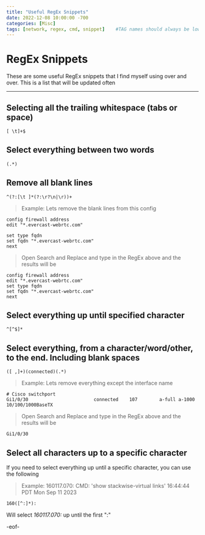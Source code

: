 ```yaml
---
title: "Useful RegEx Snippets"
date: 2022-12-08 10:00:00 -700
categories: [Misc]
tags: [network, regex, cmd, snippet]    #TAG names should always be lowercase
---
```


# RegEx Snippets

These are some useful RegEx snippets that I find myself using over and over. This is a list that will be updated often

---

## Selecting all the trailing whitespace (tabs or space)

```shell
[ \t]+$
```

## Select everything between two words

```shell
(.*)
```

## Remove all blank lines

```shell
^(?:[\t ]*(?:\r?\n|\r))+
```

> Example: Lets remove the blank lines from this config

```shell
config firewall address
edit "*.evercast-webrtc.com"

set type fqdn
set fqdn "*.evercast-webrtc.com"
next
```

> Open Search and Replace and type in the RegEx above and the results will be

```shell
config firewall address
edit "*.evercast-webrtc.com"
set type fqdn
set fqdn "*.evercast-webrtc.com"
next
```

## Select everything up until specified character

```shell
^[^$]*
```

## Select everything, from a character/word/other, to the end. Including blank spaces

```shell
([ ,]+)(connected)(.*)
```

> Example: Lets remove everything except the interface name

```shell
# Cisco switchport
Gi1/0/30                        connected    107        a-full a-1000 10/100/1000BaseTX
```

> Open Search and Replace and type in the RegEx above and the results will be

```shell
Gi1/0/30
```

## Select all characters up to a specific character

If you need to select everything up until a specific character, you can use the following

> Example: 160117.070: CMD: 'show stackwise-virtual links' 16:44:44 PDT Mon Sep 11 2023


```shell
160([^:]*):
```

Will select _160117.070:_ up until the first ":"

-eof-